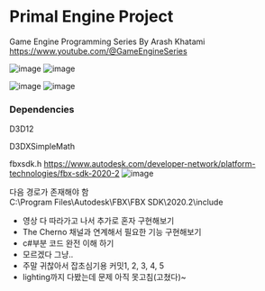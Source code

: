 # Primal Engine Project
Game Engine Programming Series By Arash Khatami   
https://www.youtube.com/@GameEngineSeries

![image](https://github.com/Seokwon-Park/GameEngine/assets/22045739/559394bd-2e19-4440-a44c-70294035e0ae)
![image](https://github.com/Seokwon-Park/GameEngine/assets/22045739/fb9a926c-34b5-44a4-9b02-ec4c06aa1bfe)

![image](https://github.com/Seokwon-Park/GameEngine/assets/22045739/b63fefce-766f-4947-b313-589bf949d371)
![image](https://github.com/Seokwon-Park/GameEngine/assets/22045739/6437780c-b6cf-427e-9300-cbf0030a88c7)

### Dependencies

D3D12

D3DXSimpleMath

fbxsdk.h
https://www.autodesk.com/developer-network/platform-technologies/fbx-sdk-2020-2
![image](https://github.com/Seokwon-Park/GameEngine/assets/22045739/af51d162-e7af-499a-913d-e012189fb16d)

다음 경로가 존재해야 함   
C:\Program Files\Autodesk\FBX\FBX SDK\2020.2\include

+ 영상 다 따라가고 나서 추가로 혼자 구현해보기
+ The Cherno 채널과 연계해서 필요한 기능 구현해보기
+ c#부분 코드 완전 이해 하기
+ 모르겠다 그냥..
+ 주말 귀찮아서 잡초심기용 커밋1, 2, 3, 4, 5
+ lighting까지 다봤는데 문제 아직 못고침(고쳤다)~
